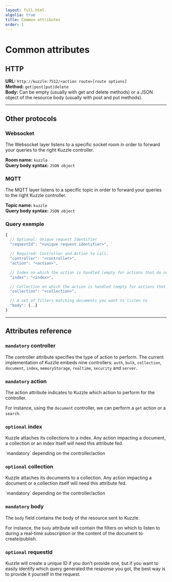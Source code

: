 ```yaml
---
layout: full.html
algolia: true
title: Common attributes
order: 1
---
```


# Common attributes

## HTTP

**URL:** `http://kuzzle:7512/<action route>[route options]`  
**Method:** `get|post|put|delete`  
**Body:** Can be empty (usually with get and delete methods) or a JSON object of the resource body (usually with post and put methods).

---

## Other protocols

### Websocket

The Websocket layer listens to a specific socket room in order to forward your queries to the right Kuzzle controller.

**Room name:** `kuzzle`  
**Query body syntax:** `JSON object`

### MQTT

The MQTT layer listens to a specific topic in order to forward your queries to the right Kuzzle controller.  

**Topic name:** `kuzzle`  
**Query body syntax:** `JSON object`

### Query exemple

```javascript
{
  // Optional: Unique request Identifier
  "requestId": "<unique request identifier>",

  // Required: Controller and Action to call:
  "controller": "<controller>",
  "action": "<action>",

  // Index on which the action is handled (empty for actions that do not manage a unique index)
  "index": "<index>",

  // Collection on which the action is handled (empty for actions that do not manage a unique collection)
  "collection": "<collection>",

  // A set of filters matching documents you want to listen to
  "body": {..}
}
```

---

## Attributes reference

### `mandatory` controller

The controller attribute specifies the type of action to perform.
The current implementation of Kuzzle embeds nine controllers:
`auth`, `bulk`, `collection`, `document`, `index`, `memoryStorage`, `realtime`, `security` and `server`.


### `mandatory` action

The action attribute indicates to Kuzzle which action to perform for the controller.

For instance, using the `document` controller, we can perform a `get` action or a `search`.


### `optional` index

Kuzzle attaches its collections to a index.
Any action impacting a document, a collection or an index itself will need this attribute fed.

<aside class="notice">
  `mandatory` depending on the controller/action
</aside>


### `optional` collection

Kuzzle attaches its documents to a collection.
Any action impacting a document or a collection itself will need this attribute fed.

<aside class="notice">
  `mandatory` depending on the controller/action
</aside>


### `mandatory` body

The `body` field contains the body of the resource sent to Kuzzle.

For instance, the `body` attribute will contain the filters on which to listen
to during a real-time subscription or the content of the document to create/publish.


### `optional` requestId

Kuzzle will create a unique ID if you don't provide one, but if you want to easily
identify which query generated the response you got, the best way is to provide it yourself in the request.
